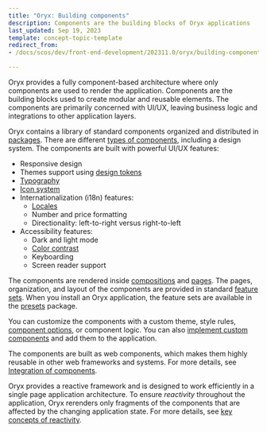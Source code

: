 ```yaml
---
title: "Oryx: Building components"
description: Components are the building blocks of Oryx applications
last_updated: Sep 19, 2023
template: concept-topic-template
redirect_from:
- /docs/scos/dev/front-end-development/202311.0/oryx/building-components/oryx-building-components.html

---
```


Oryx provides a fully component-based architecture where only components are used to render the application. Components are the building blocks used to create modular and reusable elements. The components are primarily concerned with UI/UX, leaving business logic and integrations to other application layers.

Oryx contains a library of standard components organized and distributed in [packages](/docs/dg/dev/frontend-development/{{page.version}}/oryx/getting-started/oryx-packages.html). There are different [types of components](/docs/dg/dev/frontend-development/{{page.version}}/oryx/building-components/oryx-component-types.html), including a design system. The components are built with powerful UI/UX features:

- Responsive design
- Themes support using [design tokens](/docs/dg/dev/frontend-development/{{page.version}}/oryx/building-applications/styling/oryx-design-tokens.html)
- [Typography](/docs/dg/dev/frontend-development/{{page.version}}/oryx/building-applications/styling/oryx-typography.html)
- [Icon system](/docs/dg/dev/frontend-development/{{page.version}}/oryx/building-applications/styling/oryx-icon-system.html)
- Internationalization (i18n) features:
  - [Locales](/docs/dg/dev/frontend-development/{{page.version}}/oryx/architecture/dependency-injection/oryx-service-layer.html)
  - Number and price formatting
  - Directionality: left-to-right versus right-to-left
- Accessibility features:
  - Dark and light mode
  - [Color contrast](/docs/dg/dev/frontend-development/{{page.version}}/oryx/building-applications/styling/oryx-color-system.html)
  - Keyboarding
  - Screen reader support

The components are rendered inside [compositions](/docs/dg/dev/frontend-development/{{page.version}}/oryx/building-pages/oryx-compositions.html) and [pages](/docs/dg/dev/frontend-development/{{page.version}}/oryx/building-pages/oryx-pages.html). The pages, organization, and layout of the components are provided in standard [feature sets](/docs/dg/dev/frontend-development/{{page.version}}/oryx/oryx-feature-sets.html). When you install an Oryx application, the feature sets are available in the [presets](/docs/dg/dev/frontend-development/{{page.version}}/oryx/building-applications/oryx-presets.html) package.

You can customize the components with a custom theme, style rules, [component options](/docs/dg/dev/frontend-development/{{page.version}}/oryx/building-components/oryx-managing-component-options.html), or component logic. You can also [implement custom components](/docs/dg/dev/frontend-development/{{page.version}}/oryx/building-components/oryx-implementing-components.html) and add them to the application.

The components are built as web components, which makes them highly reusable in other web frameworks and systems. For more details, see [Integration of components](/docs/dg/dev/frontend-development/{{page.version}}/oryx/building-components/oryx-integrating-components.html).

Oryx provides a reactive framework and is designed to work efficiently in a single page application architecture. To ensure _reactivity_ throughout the application, Oryx rerenders only  fragments of the components that are affected by the changing application state. For more details, see [key concepts of reactivity](/docs/dg/dev/frontend-development/{{page.version}}/oryx/architecture/reactivity/key-concepts-of-reactivity.html).

